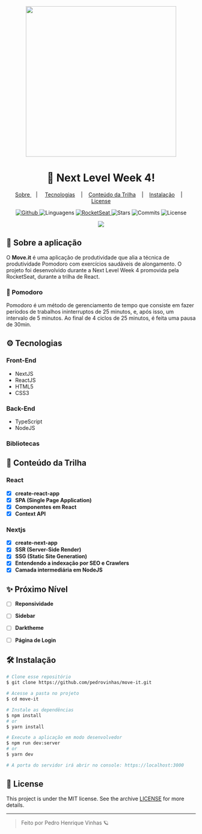 <div align="center">
<img width="400px" src="https://github.com/Pedrovinhas/move-it/blob/master/public/logo-full.svg"/>
</div>

<div align="center">
  <h1> 🚀 Next Level Week 4! </h1>
</div>

<div align="center">
<p align="center" >
<a href="#-sobre-a-aplicacao">Sobre </a> &nbsp;&nbsp;&nbsp;| &nbsp;&nbsp;&nbsp;
<a href="#-tecnologias">Tecnologias</a> &nbsp;&nbsp;&nbsp;|&nbsp;&nbsp;&nbsp;
<a href="#-conteudo-da-trilha"> Conteúdo da Trilha</a> &nbsp;&nbsp;&nbsp;|&nbsp;&nbsp;&nbsp;
<a href="#-instalacao">Instalação</a> &nbsp;&nbsp;&nbsp;|&nbsp;&nbsp;&nbsp;
<a href="#-license">License</a>
</p>
<p align="center">
<a href="https://github.com/Pedrovinhas" target="_blank"><img src="https://img.shields.io/static/v1?label=author&message=pedrovinhas&color=8257E5&labelColor=4CD62B" alt="Github"> </a>
<img src="https://img.shields.io/static/v1?label=languages&message=5&color=8257E5&labelColor=4CD62B" alt="Linguagens"> 
<a href="https://rocketseat.com.br/" target="_blank">
<img src="https://img.shields.io/static/v1?label=move-it&message=RocketSeat&color=8257E5&labelColor=4CD62B" target="_blank" alt="RocketSeat">
</a>
<img src="https://img.shields.io/github/stars/pedrovinhas/move-it?color=8257E5&labelColor=4CD62B" alt="Stars">
<img src="https://img.shields.io/github/last-commit/pedrovinhas/move-it?color=8257E5&labelColor=4CD62B" alt="Commits">
<img src="https://img.shields.io/static/v1?label=license&message=MIT&color=8257E5&labelColor=4CD62B" alt="License">
</p>
</div>

<div align="center">
  <img src="https://github.com/Pedrovinhas/move-it/blob/master/github/moveit-mockup.png"/>
</div>

## 📌 Sobre a aplicação
O **Move.it** é uma aplicação de produtividade que alia a técnica de produtividade Pomodoro com exercícios saudáveis de alongamento. O projeto foi desenvolvido durante a Next Level Week 4 promovida pela RocketSeat, durante a trilha de React.

### 🍅 Pomodoro
Pomodoro é um método de gerenciamento de tempo que consiste em fazer períodos de trabalhos ininterruptos de 25 minutos, e, após isso, um intervalo de 5 minutos. Ao final de 4
ciclos de 25 minutos, é feita uma pausa de 30min.

## ⚙ Tecnologias

### Front-End
- NextJS
- ReactJS
- HTML5
- CSS3

### Back-End
- TypeScript
- NodeJS

### Bibliotecas

## 📝 Conteúdo da Trilha

### React
- [X] **create-react-app**
- [X] **SPA (Single Page Application)**
- [X] **Componentes em React**
- [X] **Context API**

### Nextjs
- [X] **create-next-app**
- [X] **SSR (Server-Side Render)**
- [X] **SSG (Static Site Generation)**
- [X] **Entendendo a indexação por SEO e Crawlers**
- [X] **Camada intermediária em NodeJS**

## ✨ Próximo Nível
- [ ] **Reponsividade**
- [ ] **Sidebar**
- [ ] **Darktheme**
- [ ] **Página de Login**


## 🛠 Instalação

```bash
# Clone esse repositório
$ git clone https://github.com/pedrovinhas/move-it.git

# Acesse a pasta no projeto
$ cd move-it

# Instale as dependências
$ npm install
# or
$ yarn install

# Execute a aplicação em modo desenvolvedor
$ npm run dev:server
# or
$ yarn dev

# A porta do servidor irá abrir no console: https://localhost:3000
```
## 📝 License

This project is under the MIT license. See the archive [LICENSE](LICENSE.md) for more details.

---
<blockquote>
    Feito por Pedro Henrique Vinhas 🪐
</blockquote>
